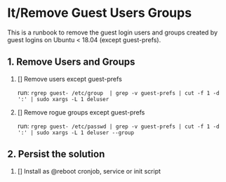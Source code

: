 # It/Remove Guest Users Groups

This is a runbook to remove the guest login users and groups created by guest logins on Ubuntu < 18.04 (except guest-prefs).

## 1. Remove Users and Groups

1. [] Remove users except guest-prefs

   run: `rgrep guest- /etc/group  | grep -v guest-prefs | cut -f 1 -d ':' | sudo xargs -L 1 deluser `

2. [] Remove rogue groups except guest-prefs

   run: `rgrep guest- /etc/passwd | grep -v guest-prefs | cut -f 1 -d ':' | sudo xargs -L 1 deluser --group `

## 2. Persist the solution

1. [] Install as @reboot cronjob, service or init script

